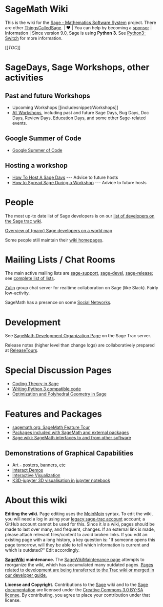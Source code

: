 

# SageMath Wiki

This is the wiki for the <a class="https" href="https://www.sagemath.org">Sage - Mathematics Software System</a> project. There are other <a href="/ThingsCalledSage">ThingsCalledSage</a>. 
 | ❤  |  You can help by becoming a <a class="https" href="https://github.com/sponsors/sagemath">sponsor</a>
 | Information  |  Since version 9.0, Sage is using **Python 3**. See <a href="/Python3-Switch">Python3-Switch</a> for more information.

[[_TOC_]] 


# SageDays, Sage Workshops, other activities

<a name="sagedays"></a> 
## Past and future Workshops

* Upcoming Workshops [[includesnippet:Workshops]] 
* <a href="/Workshops">All Workshops</a>, including past and future Sage Days, Bug Days, Doc Days, Review Days, Education Days, and some other Sage-related events. 

## Google Summer of Code

* <a href="/GSoC">Google Summer of Code</a> 

## Hosting a workshop

* <a href="/HowToHostASageDays">How To Host A Sage Days</a> --- Advice to future hosts 
* <a href="/HowToSpreadSageDuringAWorkshop">How to Spread Sage During a Workshop</a> --- Advice to future hosts 

# People

The most up-to date list of Sage developers is on our <a class="https" href="https://trac.sagemath.org/sage_trac/wiki#AccountNamesMappedtoRealNames">list of developers on the Sage trac wiki</a>. 

<a class="https" href="https://www.sagemath.org/development-map.html">Overview of (many) Sage developers on a world map</a> 

Some people still maintain their <a class="https" href="https://wiki.sagemath.org/CategoryHomepage">wiki homepages</a>. 

<a name="messagingsites"></a> 
# Mailing Lists / Chat Rooms

The main active mailing lists are <a class="https" href="https://groups.google.com/group/sage-support">sage-support</a>, <a class="https" href="https://groups.google.com/group/sage-devel">sage-devel</a>, <a class="https" href="https://groups.google.com/group/sage-release">sage-release</a>; see <a class="https" href="https://www.sagemath.org/development-groups.html">complete list of lists</a>. 

<a class="https" href="https://zulip.sagemath.org">Zulip</a> group chat server for realtime collaboration on Sage (like Slack).  Fairly low-activity. 

SageMath has a presence on some <a href="/Social%20Networks">Social Networks</a>. 


# Development

See <a class="https" href="https://trac.sagemath.org/sage_trac/">SageMath Development Organization Page</a> on the Sage Trac server. 

Release notes (higher level than change logs) are collaboratively prepared at <a href="/ReleaseTours">ReleaseTours</a>. 


# Special Discussion Pages

* <a href="/Coding_Theory">Coding Theory in Sage</a> 
* <a href="/Python3-compatible%20code">Writing Python 3 compatible code</a> 
* <a href="/OptiPolyGeom">Optimization and Polyhedral Geometry in Sage</a> 

# Features and Packages

* <a class="http" href="http://www.sagemath.org/tour.html">sagemath.org: SageMath Feature Tour</a> 
* <a href="/SageMathExternalPackages">Packages included with SageMath and external packages</a> 
* <a href="/Interfaces">Sage wiki: SageMath interfaces to and from other software</a> 

## Demonstrations of Graphical Capabilities

* <a href="/art">Art - posters, banners, etc</a> 
* <a href="/interact">Interact Demos</a> 
* <a href="/interactive">Interactive Visualization</a> 
* <a href="/K3D-tools">K3D-jupyter 3D visualisation in jupyter notebook</a> 

# About this wiki

**Editing the wiki.** Page editing uses the <a href="/MoinMoin">MoinMoin</a> syntax. To edit the wiki, you will need a log in using your <a class="https" href="https://trac.sagemath.org/#legacy-account-request">legacy sage-trac account</a> account; a GitHub account cannot be used for this. Since it _is_ a wiki, pages should be made to last over many, and frequent, changes. If an external link is made, please attach relevant files/content to avoid broken links. If you edit an existing page with a long history, a key question is: "If someone opens this page tomorrow, will they be able to tell which information is current and which is outdated?" Edit accordingly. 

**<a href="/SageWiki">SageWiki</a> maintenance.** The <a href="/SageWikiMaintenance%20page">SageWikiMaintenance page</a> attempts to reorganize the wiki, which has accumulated many outdated pages. <a class="https" href="https://trac.sagemath.org/ticket/33725">Pages related to development are being transferred to the Trac wiki or merged in our developer guide.</a> 

**License and Copyright.** Contributions to the <a class="https" href="https://www.sagemath.org/">Sage</a> wiki and to the <a class="https" href="https://doc.sagemath.org">Sage documentation</a> are licensed under the <a class="https" href="https://creativecommons.org/licenses/by-sa/3.0/">Creative Commons 3.0 BY-SA license</a>. By contributing, you agree to place your contribution under that license. 
